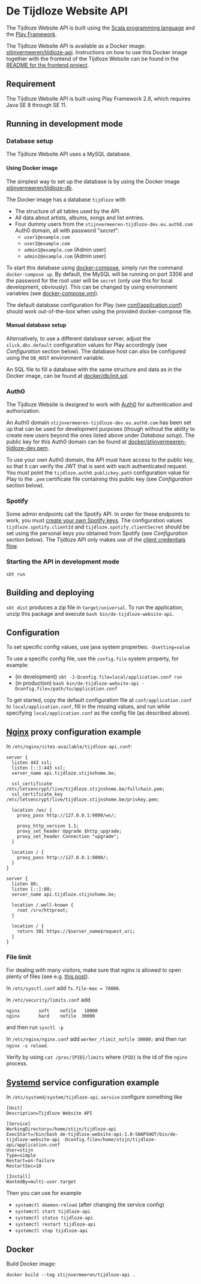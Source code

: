 # De Tijdloze Website API

The Tijdloze Website API is built using the [Scala programming language](https://www.scala-lang.org/) and the [Play Framework](https://www.playframework.com/).

The Tijdloze Website API is available as a Docker image: [stijnvermeeren/tijdloze-api](https://hub.docker.com/repository/docker/stijnvermeeren/tijdloze-api). Instructions on how to use this Docker image together with the frontend of the Tijdloze Website can be found in the [README for the frontend project](https://github.com/stijnvermeeren/tijdloze-frontend). 

## Requirement

The Tijdloze Website API is built using Play Framework 2.8, which requires Java SE 8 through SE 11.

## Running in development mode

### Database setup

The Tijdloze Website API uses a MySQL database.

#### Using Docker image 

The simplest way to set up the database is by using the Docker image [stijnvermeeren/tijdloze-db](https://hub.docker.com/repository/docker/stijnvermeeren/tijdloze-db).

The Docker image has a database `tijdloze` with
- The structure of all tables used by the API.
- All data about artists, albums, songs and list entries.
- Four dummy users from the `stijnvermeeren-tijdloze-dev.eu.auth0.com` Auth0 domain, all with password "_secret_":
  - `user1@example.com`
  - `user2@example.com`
  - `admin1@example.com` (Admin user) 
  - `admin2@example.com` (Admin user)

To start this database using [docker-compose](https://docs.docker.com/compose/), simply run the command `docker-compose up`. By default, the MySQL will be running on port 3306 and the password for the root user will be `secret` (only use this for local development, obviously). This can be changed by using environment variables (see [docker-compose.yml](docker-compose.yml)).

The default database configuration for Play (see [conf/application.conf](conf/application.conf)) should work out-of-the-box when using the provided docker-compose file.

#### Manual database setup

Alternatively, to use a different database server, adjust the `slick.dbs.default` configuration values for Play accordingly (see _Configuration_ section below). The database host can also be configured using the `DB_HOST` environment variable.

An SQL file to fill a database with the same structure and data as in the Docker image, can be found at [docker/db/init.sql](docker/db/init.sql).

### Auth0

The Tijdloze Website is designed to work with [Auth0](https://auth0.com/) for authentication and authorization.

An Auth0 domain `stijnvermeeren-tijdloze-dev.eu.auth0.com` has been set up that can be used for development purposes (though without the ability to create new users beyond the ones listed above under _Database setup_). The public key for this Auth0 domain can be found at [docker/stijnvermeeren-tijdloze-dev.pem](docker/stijnvermeeren-tijdloze-dev.pem). 

To use your own Auth0 domain, the API must have access to the public key, so that it can verify the JWT that is sent with each authenticated request. You must point the `tijdloze.auth0.publickey.path` configuration value for Play to the `.pem` certificate file containing this public key (see _Configuration_ section below).

### Spotify

Some admin endpoints call the Spotify API. In order for these endpoints to work, you must [create your own Spotify keys](https://developer.spotify.com/documentation/general/guides/app-settings/#register-your-app). The configuration values `tijdloze.spotify.clientId` and `tijdloze.spotify.clientSecret` should be set using the personal keys you obtained from Spotify (see _Configuration_ section below). The Tijdloze API only makes use of the [client credentials flow](https://developer.spotify.com/documentation/general/guides/authorization-guide/#client-credentials-flow).

### Starting the API in development mode
`sbt run`

## Building and deploying

`sbt dist` produces a zip file in `target/universal`. To run the application, unzip this package and execute `bash bin/de-tijdloze-website-api`.

## Configuration

To set specific config values, use java system properties: `-Dsetting=value`

To use a specific config file, use the `config.file` system property, for example:
- (in development) `sbt -J-Dconfig.file=local/application.conf run`
- (in production) `bash bin/de-tijdloze-website-api -Dconfig.file=/path/to/application.conf`

To get started, copy the default configuration file at `conf/application.conf` to `local/application.conf`, fill in the missing values, and run while specifying `local/application.conf` as the config file (as described above).

## [Nginx](https://www.nginx.com/) proxy configuration example

In `/etc/nginx/sites-available/tijdloze-api.conf`:

```
server {
  listen 443 ssl;
  listen [::]:443 ssl;
  server_name api.tijdloze.stijnshome.be;

  ssl_certificate /etc/letsencrypt/live/tijdloze.stijnshome.be/fullchain.pem;
  ssl_certificate_key /etc/letsencrypt/live/tijdloze.stijnshome.be/privkey.pem;

  location /ws/ {
    proxy_pass http://127.0.0.1:9000/ws/;

    proxy_http_version 1.1;
    proxy_set_header Upgrade $http_upgrade;
    proxy_set_header Connection "upgrade";
  }

  location / {
    proxy_pass http://127.0.0.1:9000/;
  }
}

server {
  listen 80;
  listen [::]:80;
  server_name api.tijdloze.stijnshome.be;

  location /.well-known { 
    root /srv/httproot;
  }

  location / {
    return 301 https://$server_name$request_uri;
  }
}
```

### File limit

For dealing with many visitors, make sure that nginx is allowed to open plenty of files (see e.g. [this post](https://www.cyberciti.biz/faq/linux-unix-nginx-too-many-open-files/)).

In `/etc/sysctl.conf` add `fs.file-max = 70000`.

In `/etc/security/limits.conf` add 
```
nginx       soft    nofile   10000
nginx       hard    nofile  30000
```
and then run `sysctl -p`

In `/etc/nginx/nginx.conf` add `worker_rlimit_nofile 30000;` and then run `nginx -s reload`.

Verify by using `cat /proc/{PID}/limits` where `{PID}` is the id of the `nginx` process.


## [Systemd](https://www.freedesktop.org/wiki/Software/systemd/) service configuration example

In `/etc/systemd/system/tijdloze-api.service` configure something like

```
[Unit]
Description=Tijdloze Website API

[Service]
WorkingDirectory=/home/stijn/tijdloze-api
ExecStart=/bin/bash de-tijdloze-website-api-1.0-SNAPSHOT/bin/de-tijdloze-website-api -Dconfig.file=/home/stijn/tijdloze-api/application.conf
User=stijn
Type=simple
Restart=on-failure
RestartSec=10

[Install]
WantedBy=multi-user.target
```

Then you can use for example
- `systemctl daemon-reload` (after changing the service config)
- `systemctl start tijdloze-api`
- `systemctl status tijdloze-api`
- `systemctl restart tijdloze-api`
- `systemctl stop tijdloze-api`

## Docker

Build Docker image:
```
docker build --tag stijnvermeeren/tijdloze-api .
```

